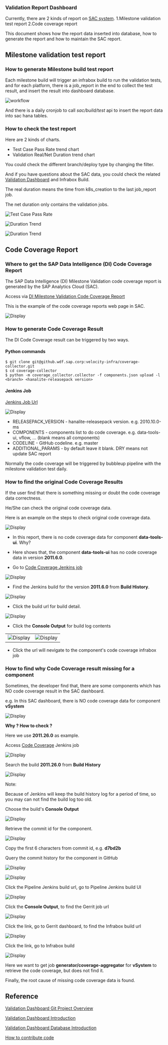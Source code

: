 ### Validation Report Dashboard

Currently, there are 2 kinds of report on [SAC system](https://hanalyticsreporting.us10.sapanalytics.cloud/sap/fpa/ui/tenants/c2a03/app.html#;view_id=story;storyId=6BA81AF8B24069A3FB43962FBD9C0F75).
1.Milestone validation test report
2.Code coverage report

This document shows how the report data inserted into database, how to generate the report and how to maintain the SAC report.

## Milestone validation test report
### How to generate Milestone build test report

Each milestone build will trigger an infrabox build to run the validation tests, and for each platform, there is a job_report in the end to collect the test result, and insert the result into dashboard database.

![workflow](../DI-Quality-Dashboard/Image/database_structure.jpg)

And there is a daily cronjob to call *sac/build/test* api to insert the report data into sac hana tables.

### How to check the test report

Here are 2 kinds of charts.
 - Test Case Pass Rate trend chart
 - Validation Real/Net Duration trend chart

You could check the different branch/deploy type by changing the filter.

And if you have questions about the SAC data, you could check the related [Validation Dashboard](https://dashboard.datahub.only.sap/index.jsp#/validationTestListbymilestone?branch=master&deployType=on_premise) and Infrabox Build.

The real duration means the time from k8s_creation to the last job_report job.

The net duration only contains the validation jobs.

![Test Case Pass Rate](../DI-Quality-Dashboard/Image/SAC/test1.png)

![Duration Trend](../DI-Quality-Dashboard/Image/SAC/duration1-1.png)

![Duration Trend](../DI-Quality-Dashboard/Image/SAC/duration1-2.png)

## Code Coverage Report
### Where to get the SAP Data Intelligence (DI) Code Coverage Report

The SAP Data Intelligence (DI) Milestone Validation code coverage report is generated by the SAP Analytics Cloud (SAC).

Access via [DI Milestone Validation Code Coverage Report](https://hanalyticsreporting.us10.sapanalytics.cloud/sap/fpa/ui/app.html#;view_id=story;storyId=9BA81AF8B2428FA6B9A094F17D3742EA;forceOpenView=true)

This is the example of the code coverage reports web page in SAC.

![Display](../CI-Framework/Image/CodeCoverage/code_coverage_main_page.png)

### How to generate Code Coverage Result

The DI Code Coverage result can be triggered by two ways.

#### Python commands
```
$ git clone git@github.wdf.sap.corp:velocity-infra/coverage-collector.git
$ cd coverage-collector
$ python -m coverage_collector.collector -f components.json upload -l <branch> <hanalite-releasepack version>
```
#### Jenkins Job
[Jenkins Job Url](https://gkedatahub.jaas-gcp.cloud.sap.corp/view/coverity/job/coverage_collector/)

![Display](../CI-Framework/Image/CodeCoverage/trigger_code_coverage.png)

- RELEASEPACK_VERSION  - hanalite-releasepack version. e.g. 2010.10.0-ms
- COMPONENTS           - components list to do code coverage. e.g. data-tools-ui, vflow, ... (blank means all components)
- CODELINE             - GitHub codeline. e.g. master
- ADDITIONAL_PARAMS    - by default leave it blank. DRY means not update SAC report

Normally the code coverage will be triggered by bubbleup pipeline with the milestone validation test daily.

### How to find the original Code Coverage Results

If the user find that there is something missing or doubt the code coverage data correctness. 

He/She can check the original code coverage data.

Here is an example on the steps to check original code coverage data.

![Display](../CI-Framework/Image/CodeCoverage/check_original_coverage_data.png)

- In this report, there is no code coverage data for component **data-tools-ui**. Why?

- Here shows that, the component **data-tools-ui** has no code coverage data in version **2011.6.0**.

- Go to [Code Coverage Jenkins job](https://gkedatahub.jaas-gcp.cloud.sap.corp/view/coverity/job/coverage_collector/job/master/)

![Display](../CI-Framework/Image/CodeCoverage/code_coverage_jobs_list.png)

- Find the Jenkins build for the version **2011.6.0** from **Build History**.

![Display](../CI-Framework/Image/CodeCoverage/issue_code_coverage_history.png)

- Click the build url for build detail.

![Display](../CI-Framework/Image/CodeCoverage/jenkins_build_detail.png)

- Click the **Console Output** for build log contents

|||
|---|---|
|![Display](../CI-Framework/Image/CodeCoverage/console_output.png)|![Display](../CI-Framework/Image/CodeCoverage/code_coverage_error_detail.png)|

- Click the url will nevigate to the component's code coverage infrabox job

### How to find why Code Coverage result missing for a component

Sometimes, the developer find that, there are some components which has NO code coverage result in the SAC dashboard.

e.g. In this SAC dashboard, there is NO code coverage data for component **vSystem**

![Display](../CI-Framework/Image/CodeCoverage/missing_vsystem.png)

**Why ? How to check ?**

Here we use **2011.26.0** as example.

Access [Code Coverage](https://gkedatahub.jaas-gcp.cloud.sap.corp/view/coverity/job/coverage_collector/job/master/) Jenkins job

![Display](../CI-Framework/Image/CodeCoverage/cc_job.png)

Search the build **2011.26.0** from **Build History**

![Display](../CI-Framework/Image/CodeCoverage/cc_build.png)

Note: 

Because of Jenkins will keep the build history log for a period of time, so you may can not find the build log too old.

Choose the build's **Console Output**

![Display](../CI-Framework/Image/CodeCoverage/cc_pick_log.png)

Retrieve the commit id for the component.

![Display](../CI-Framework/Image/CodeCoverage/cc_get_commit_id.png)

Copy the first 6 characters from commit id, e.g. **d7bd2b** 

Query the commit history for the component in GitHub

![Display](../CI-Framework/Image/CodeCoverage/cc_git_commit.png)

![Display](../CI-Framework/Image/CodeCoverage/cc_git_commit_content.png)

Click the Pipeline Jenkins build url, go to Pipeline Jenkins build UI

![Display](../CI-Framework/Image/CodeCoverage/cc_pipeline_build.png)

Click the **Console Output**, to find the Gerrit job url

![Display](../CI-Framework/Image/CodeCoverage/cc_pipeline_job.png)

Click the link, go to Gerrit dashboard, to find the Infrabox build url

![Display](../CI-Framework/Image/CodeCoverage/cc_ib_url.png)

Click the link, go to Infrabox build

![Display](../CI-Framework/Image/CodeCoverage/cc_ib_jobs.png)

Here we want to get job **generator/coverage-aggregator** for **vSystem** to retrieve the code coverage, but does not find it.

Finally, the root cause of missing code coverage data is found.

## Reference
[Validation Dashboard Git Project Overview](https://github.wdf.sap.corp/bdh/dh-validation-dashboard/blob/master/README.md)

[Validation Dashboard Introduction](DI-Quality-Dashboard/Q-Dashboard-Introduction.md)

[Validation Dashboard Database Introduction](DI-Quality-Dashboard/Q-Dashboard-Database-Introduction.md)

[How to contribute code](How-To-Contribute.md#quality-dashboard)